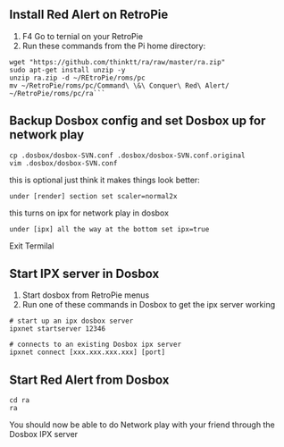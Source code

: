 ## Install Red Alert on RetroPie
1. F4 Go to ternial on your RetroPie
2. Run these commands from the Pi home directory:
``` 
wget "https://github.com/thinktt/ra/raw/master/ra.zip"
sudo apt-get install unzip -y
unzip ra.zip -d ~/REtroPie/roms/pc
mv ~/RetroPie/roms/pc/Command\ \&\ Conquer\ Red\ Alert/ ~/RetroPie/roms/pc/ra```
```

## Backup Dosbox config and set Dosbox up for network play
```
cp .dosbox/dosbox-SVN.conf .dosbox/dosbox-SVN.conf.original 
vim .dosbox/dosbox-SVN.conf
```

this is optional just think it makes things look better: 
```
under [render] section set scaler=normal2x 
```
this turns on ipx for network play in dosbox
```
under [ipx] all the way at the bottom set ipx=true
```
Exit Termilal

## Start IPX server in Dosbox
1. Start dosbox from RetroPie menus
2. Run one of these commands in Dosbox to get the ipx server working
```
# start up an ipx dosbox server
ipxnet startserver 12346
``` 
```
# connects to an existing Dosbox ipx server 
ipxnet connect [xxx.xxx.xxx.xxx] [port]
```
## Start Red Alert from Dosbox
```
cd ra
ra 
```

You should now be able to do Network play with your friend through the Dosbox IPX server



